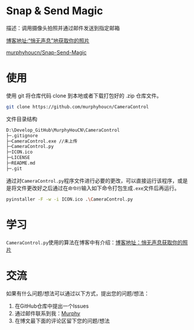 # Snap & Send Magic
描述：调用摄像头拍照并通过邮件发送到指定邮箱

[博客地址:“悄无声息”地获取你的照片](https://blog.cosmicdusty.cc/post/Ideas/GetYourPhotos/)

[murphyhoucn/Snap-Send-Magic](https://github.com/murphyhoucn/Snap-Send-Magic)

# 使用

使用 git 将仓库代码 clone 到本地或者下载打包好的 .zip 仓库文件。

``` bash
git clone https://github.com/murphyhoucn/CameraControl
```

文件目录结构


``` bash
D:\Develop_GitHub\MurphyHouCN\CameraControl
├─.gitignore
├─CameraControl.exe //未上传
├─CameraControl.py
├─ICON.ico
├─LICENSE
├─README.md
├─.git
```

通过对`CameraControl.py`程序文件进行必要的更改，可以直接运行该程序，或是是将文件更改好之后通过在`命令行`输入如下命令打包生成`.exe`文件后再运行。

```bash
pyinstaller -F -w -i ICON.ico .\CameraControl.py
```

# 学习

`CameraControl.py`使用的算法在博客中有介绍：[博客地址：悄无声息获取你的照片](https://blog.cosmicdusty.cc/post/Ideas/GetYourPhotos/)

# 交流

如果有什么问题/想法可以通过以下方式，提出您的问题/想法：

1. 在GitHub仓库中提出一个Issues
2. 通过邮件联系到我：[Murphy](mailto:Murphy0928Hou@outlook.com)
3. 在博文最下面的评论区留下您的问题/想法

